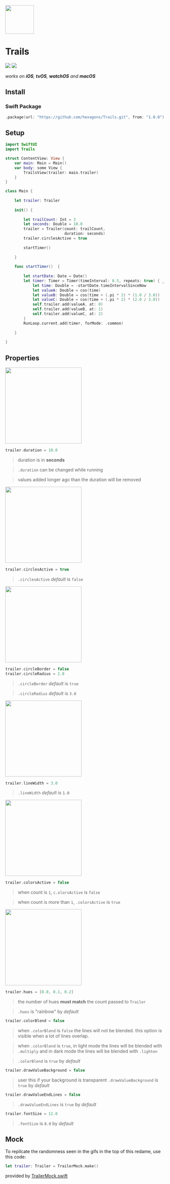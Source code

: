 <img src="http://hexagons.net/external/trails/trails_icon.png" width="90" />

# Trails

![](http://hexagons.net/external/trails/trails_demo_light_crop.gif)
![](http://hexagons.net/external/trails/trails_demo_dark.gif)

*works on __iOS__, __tvOS__, __watchOS__ and __macOS__*

## Install

### Swift Package

~~~~swift
.package(url: "https://github.com/hexagons/Trails.git", from: "1.0.0")
~~~~

## Setup

~~~~swift
import SwiftUI
import Trails
~~~~

~~~~swift
struct ContentView: View {
    var main: Main = Main()
    var body: some View {
        TrailsView(trailer: main.trailer)
    }
}
~~~~

~~~~swift
class Main {
    
    let trailer: Trailer
    
    init() {
        
        let trailCount: Int = 3
        let seconds: Double = 10.0
        trailer = Trailer(count: trailCount,
                          duration: seconds)
        trailer.circlesActive = true
        
        startTimer()
        
    }
    
    func startTimer()  {
        
        let startDate: Date = Date()
        let timer: Timer = Timer(timeInterval: 0.5, repeats: true) { _ in
            let time: Double = -startDate.timeIntervalSinceNow
            let valueA: Double = cos(time)
            let valueB: Double = cos(time + (.pi * 2) * (1.0 / 3.0))
            let valueC: Double = cos(time + (.pi * 2) * (2.0 / 3.0))
            self.trailer.add(valueA, at: 0)
            self.trailer.add(valueB, at: 1)
            self.trailer.add(valueC, at: 2)
        }
        RunLoop.current.add(timer, forMode: .common)
        
    }
    
}
~~~~

## Properties

<img src="http://hexagons.net/external/trails/trails_property_default.png" width="240" />

~~~~swift 
trailer.duration = 10.0
~~~~

> duration is in **seconds**

> `.duration` can be changed while running

> values added longer ago than the duration will be removed

<img src="http://hexagons.net/external/trails/trails_property_circles_active.png" width="240" />

~~~~swift 
trailer.circlesActive = true
~~~~

> `.circlesActive` *default* is `false`

<img src="http://hexagons.net/external/trails/trails_property_circles_border_and_radius.png" width="240" />

~~~~swift 
trailer.circleBorder = false
trailer.circleRadius = 2.0
~~~~

> `.circleBorder` *default* is `true`

> `.circleRadius` *default* is `3.0`


<img src="http://hexagons.net/external/trails/trails_property_line_width.png" width="240" />

~~~~swift 
trailer.lineWidth = 3.0
~~~~

> `.lineWidth` *default* is `1.0`

<img src="http://hexagons.net/external/trails/trails_property_color_not_active.png" width="240" />

~~~~swift 
trailer.colorsActive = false
~~~~

> when count is `1`, `c.olorsActive` is `false`

> when count is more than `1`, `.colorsActive` is `true`

<img src="http://hexagons.net/external/trails/trails_property_hues.png" width="240" />

~~~~swift 
trailer.hues = [0.0, 0.1, 0.2]
~~~~

> the number of hues **must match** the count passed to `Trailer`

> `.hues` is "rainbow" by *default*

~~~~swift 
trailer.colorBlend = false
~~~~

> when `.colorBlend` is `false` the lines will not be blended. this option is visible when a lot of lines overlap.

> when `.colorBlend` is `true`, in light mode the lines will be blended with `.multiply` and in dark mode the lines will be blended with `.lighten`

> `.colorBlend` is `true` by *default*

~~~~swift 
trailer.drawValueBackground = false
~~~~

> user this if your background is transparent
> `.drawValueBackground` is `true` by *default*

~~~~swift 
trailer.drawValueEndLines = false
~~~~

> `.drawValueEndLines` is `true` by *default*

~~~~swift 
trailer.fontSize = 12.0
~~~~

> `.fontSize` is `8.0` by *default*

## Mock

To repilcate the randomness seen in the gifs in the top of this redame, use this code:

~~~~swift 
let trailer: Trailer = TrailerMock.make()
~~~~

provided by [TrailerMock.swift](https://github.com/hexagons/Trails/blob/master/Sources/Trails/Controller/TrailerMock.swift)
